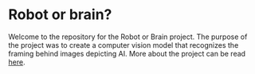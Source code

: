 # Robot or brain?

Welcome to the repository for the Robot or Brain project. The purpose of the project was to create a computer vision
model that recognizes the framing behind images depicting AI. More about the project can be read 
[here](https://www.esciencecenter.nl/projects/the-robot-or-the-brain-building-a-classifier-for-visual-news-frames-of-artificial-intelligence/).
